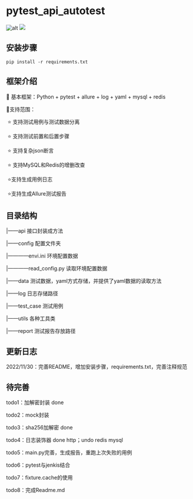# pytest_api_autotest
![alt](https://img.shields.io/badge/Rebecca-1996-brightgreen) ![](https://img.shields.io/badge/updated-today-brightgreen)


## 安装步骤
`pip install -r requirements.txt`

## 框架介绍

:call_me_hand: 基本框架：Python + pytest + allure + log + yaml + mysql + redis 

:call_me_hand:支持范围：

​    ⭐ 支持测试用例与测试数据分离

​    ⭐ 支持测试前置和后置步骤

​    ⭐ 支持复杂json断言

​    ⭐ 支持MySQL和Redis的增删改查

​    ⭐支持生成用例日志

​    ⭐支持生成Allure测试报告

## 目录结构

|——api                          接口封装成方法

|——config                     配置文件夹

|————envi.ini                       环境配置数据

|————read_config.py         读取环境配置数据

|——data                      测试数据，yaml方式存储，并提供了yaml数据的读取方法

|——log                        日志存储路径

|——test_case             测试用例

|——utils                      各种工具类

|——report                  测试报告存放路径

## 更新日志

2022/11/30：完善README，增加安装步骤，requirements.txt，完善注释规范



## 待完善

todo1：加解密封装   done

todo2：mock封装

todo3：sha256加解密   done

todo4：日志装饰器       done http；undo redis mysql

todo5：main.py完善，生成报告，重跑上次失败的用例

todo6：pytest与jenkis结合

todo7：fixture.cache的使用

todo8：完成Readme.md


